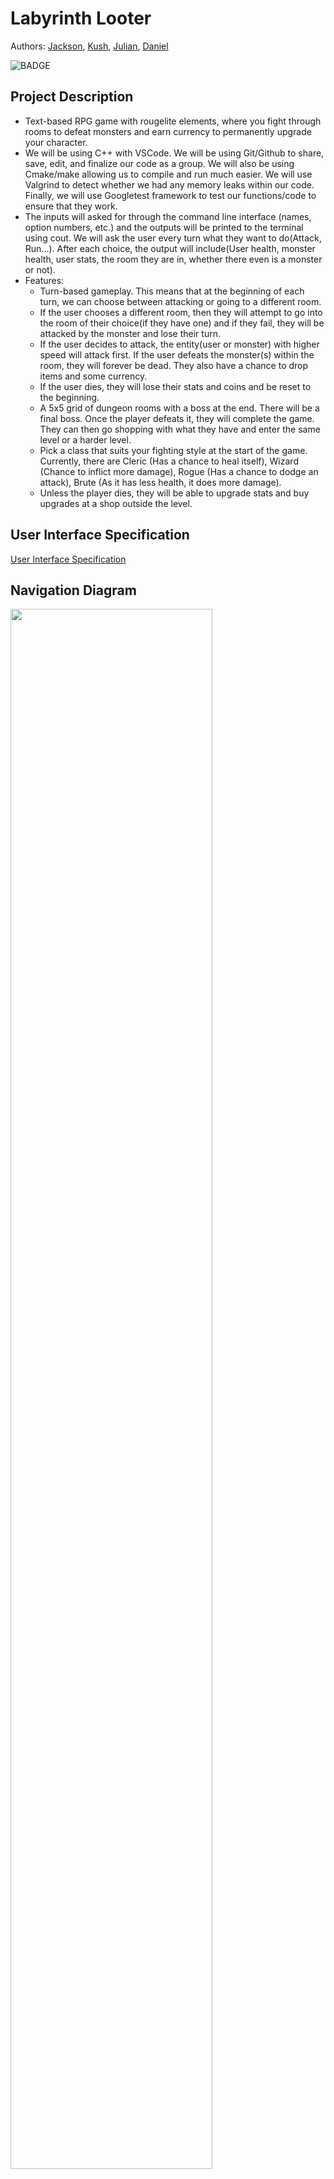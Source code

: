 # Labyrinth Looter
 
 Authors: 
 [Jackson](https://github.com/JMarolt), 
 [Kush](https://github.com/KushKM), 
 [Julian](https://github.com/jgonz671), 
 [Daniel](https://github.com/drodr211)
 
 ![BADGE](https://github.com/cs100/final-project-jmaro005-drodr211-kmoma001-jgonz671/actions/workflows/c-cpp.yml/badge.svg)
 
## Project Description
* Text-based RPG game with rougelite elements, where you fight through rooms to defeat monsters and earn currency to permanently upgrade your character.
* We will be using C++ with VSCode. We will be using Git/Github to share, save, edit, and finalize our code as a group. We will also be using Cmake/make allowing us to compile and run much easier. We will use Valgrind to detect whether we had any memory leaks within our code. Finally, we will use Googletest framework to test our functions/code to ensure that they work.
* The inputs will asked for through the command line interface (names, option numbers, etc.) and the outputs will be printed to the terminal using cout. We will ask the user every turn what they want to do(Attack, Run...). After each choice, the output will include(User health, monster health, user stats, the room they are in, whether there even is a monster or not). 
* Features:
  * Turn-based gameplay. This means that at the beginning of each turn, we can choose between attacking or going to a different room. 
   * If the user chooses a different room, then they will attempt to go into the room of their choice(if they have one) and if they fail, they will be attacked by the monster and lose their turn. 
   * If the user decides to attack, the entity(user or monster) with higher speed will attack first. If the user defeats the monster(s) within the room, they will forever be dead. They also have a chance to drop items and some currency. 
   * If the user dies, they will lose their stats and coins and be reset to the beginning.
  * A 5x5 grid of dungeon rooms with a boss at the end. There will be a final boss. Once the player defeats it, they will complete the game. They can then go shopping with what they have and enter the same level or a harder level.
  * Pick a class that suits your fighting style at the start of the game. Currently, there are Cleric (Has a chance to heal itself), Wizard (Chance to inflict more damage), Rogue (Has a chance to dodge an attack), Brute (As it has less health, it does more damage).
  * Unless the player dies, they will be able to upgrade stats and buy upgrades at a shop outside the level.
 

## User Interface Specification
[User Interface Specification](https://github.com/cs100/final-project-jmaro005-drodr211-kmoma001-jgonz671/blob/master/docs/screen.pdf)

## Navigation Diagram
<img src="https://github.com/cs100/final-project-jmaro005-drodr211-kmoma001-jgonz671/blob/master/docs/navdiagram.png" style="width:80%">

## Class Diagram
<img src="https://github.com/cs100/final-project-jmaro005-drodr211-kmoma001-jgonz671/blob/master/docs/finalClassDiagram.svg" style="width:80%">

Above is the Class Diagram for our game: Labyrinth Looter. 
#### Game Start/Setup
The program starts in Game class where the user will select a character in a function called createCharacter() where inside it creates a chracter(extended from entity class) of the type the user wants. Character is an abstract class and only provides universal functions for the classes that extend it(Cleric, Wizard, Brute, Rogue). At the end of the function, we create a list of room objects where each room holds a monster(if it has one) and an item(s) if it has any. This will be random(about 10-20 rooms) and based on how many rooms the user has gone through, the monsters will be stronger and the possible loot will be better. Since the player has no money, we can call startRun() and enter the first room in the list. Here we set the currRoom to be the room we are in. After entering a room, we output the options a player has with outputPlayerMenu() where we will also take in an input on what the user wants to do which includes attacking, running, or viewing inventory. If the player enters a boss room(The boss class extends the monster class and the monster class extends entity). It will inherit all of the methods and variables that monster and entity has but will have extra parts of it), they will not be allowed to leave as the boss will not let them leave until they have defeated it or have died. Once the player has reached the final room(indicated by reaching the end of the list of rooms), they will face the last boss. If they successfully defeat the boss without dying, they receive a large reward and are kicked back to the main menu where they can shop for items/stat boosts or play the game again.

#### Game mechanics: 
When the player chooses to attack, they will call the attack() function within character. This will attempt to attack the monster within the currRoom. Either the user or monster(whichever has a higher speed stat) will attack first and inflict a certain amount of damage to the other entity. If that entity then dies, the other attack does not happen. As for item mechanics, there can be two types. The first type is usable which means it is a one-time use to give temporary buffs such as higher damage or health regeneration. There are also permanent items the user can hold and these effects will last the entire time but have much less effect than the useable items. When the user is done, they have the option to save where they are, save their inventories, and save their stats. This will be done in a text file just holding basic information about the player and can be reloaded when the player launches the game at a different time.
 
# SOLID
We included some new SOLID design principles within our code since phase II. We firstly applied the S, Single Responsibility, by moving all methods that output information outside of the game class and into their own class. This is because game is supposed to have the one responsibility of running our game. Now, instead of running our game and worrying about menu printing, we have a separate class that can print out everything for the game class now. We plan on using this more for different classes such as the room class, monster class, and character class. Next, we used the L, Liskov Substitution, by allowing the ability to pass any type of sub class into a method and not have it break. We can see this when passing in an entity type object into attackEnemy function and it works. It makes the code much simpler than making multiple methods to do basically the same thing. We implemented D, dependency inversion principle, by creating multiple interfaces to allow for multiple classes to use the same code instead of just relying entirely on classes . We did this by using two abstract classes, Entity and Item which can be used by its subclasses. 
 
# Screenshots

#### Main Menu and Shop
![Main Menu](https://github.com/cs100/final-project-jmaro005-drodr211-kmoma001-jgonz671/blob/master/docs/mainmenu.png)
![Shop](https://github.com/cs100/final-project-jmaro005-drodr211-kmoma001-jgonz671/blob/master/docs/shop.png)

#### Gameplay 
<img src="https://github.com/cs100/final-project-jmaro005-drodr211-kmoma001-jgonz671/blob/master/docs/classpick.png" style="width:80%">

![travel](https://github.com/cs100/final-project-jmaro005-drodr211-kmoma001-jgonz671/blob/master/docs/traveltodungeon.png)
![fight](https://github.com/cs100/final-project-jmaro005-drodr211-kmoma001-jgonz671/blob/master/docs/fight.png)
![win](https://github.com/cs100/final-project-jmaro005-drodr211-kmoma001-jgonz671/blob/master/docs/win.png)


## Installation
> You will need `cmake` and `make` to be installed for this to work.

 You have 2 options to install:
  1. Clone this repo
  2. Download this repo in a ZIP file.

To clone:
  - On your local machine, navigate to the directory where you would like to clone this project (Ex. `C:\Users\MY_USER\Documents`)
  - Open a terminal in this folder
  - Do `git clone --recursive https://github.com/cs100/final-project-jmaro005-drodr211-kmoma001-jgonz671` (make sure you have git installed)
  - Should now be ready to use!

To download:
  - Click on the green Code button at the top of this repo, then click download ZIP
  - Extract that zip in any folder you'd like (Ex. `C:\Users\MY_USER\Documents`).
  - Should now be ready to use!

## Usage
To begin the program to play the game:
  - While in the root project folder, in the terminal do:
      
        user@local$ cmake .
        user@local$ make 
        user@local$ ./main 
    - This will begin the game
  - During the game, after statements and asking for inputs, the program will seem to stop. Please press `Enter` to continue. This is to allow the user time to read and continue when ready.

## Testing
We used [googletest](https://github.com/google/googletest) to test methods and classes, alongside the Github actions workflow in order to validate functioning code being pushed and merged into this project. We each created test suites for functions that we wrote and extensively tested the functionality of the essential functions. To run these tests type ./test in the terminal. We also tested our program for memory leaks using valgrind on the main executable and running through the game from start to finish. We used repeated runs through the test each trying different values to test input validation as well.
A build badge can be found at the top of this README.
 
